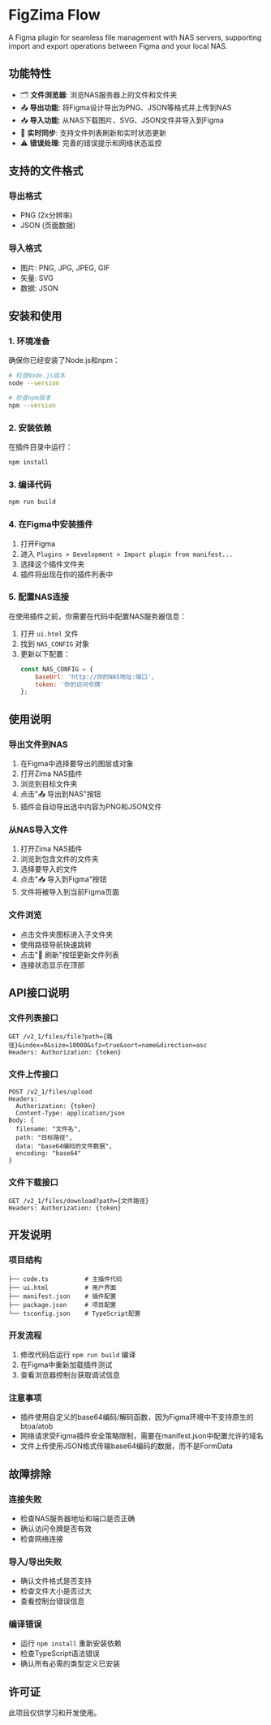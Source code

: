 # FigZima Flow

A Figma plugin for seamless file management with NAS servers, supporting import and export operations between Figma and your local NAS.

## 功能特性

- 🗂️ **文件浏览器**: 浏览NAS服务器上的文件和文件夹
- 📤 **导出功能**: 将Figma设计导出为PNG、JSON等格式并上传到NAS
- 📥 **导入功能**: 从NAS下载图片、SVG、JSON文件并导入到Figma
- 🔄 **实时同步**: 支持文件列表刷新和实时状态更新
- ⚠️ **错误处理**: 完善的错误提示和网络状态监控

## 支持的文件格式

### 导出格式
- PNG (2x分辨率)
- JSON (页面数据)

### 导入格式
- 图片: PNG, JPG, JPEG, GIF
- 矢量: SVG
- 数据: JSON

## 安装和使用

### 1. 环境准备

确保你已经安装了Node.js和npm：
```bash
# 检查Node.js版本
node --version

# 检查npm版本
npm --version
```

### 2. 安装依赖

在插件目录中运行：
```bash
npm install
```

### 3. 编译代码

```bash
npm run build
```

### 4. 在Figma中安装插件

1. 打开Figma
2. 进入 `Plugins > Development > Import plugin from manifest...`
3. 选择这个插件文件夹
4. 插件将出现在你的插件列表中

### 5. 配置NAS连接

在使用插件之前，你需要在代码中配置NAS服务器信息：

1. 打开 `ui.html` 文件
2. 找到 `NAS_CONFIG` 对象
3. 更新以下配置：
   ```javascript
   const NAS_CONFIG = {
       baseUrl: 'http://你的NAS地址:端口',
       token: '你的访问令牌'
   };
   ```

## 使用说明

### 导出文件到NAS

1. 在Figma中选择要导出的图层或对象
2. 打开Zima NAS插件
3. 浏览到目标文件夹
4. 点击"📤 导出到NAS"按钮
5. 插件会自动导出选中内容为PNG和JSON文件

### 从NAS导入文件

1. 打开Zima NAS插件
2. 浏览到包含文件的文件夹
3. 选择要导入的文件
4. 点击"📥 导入到Figma"按钮
5. 文件将被导入到当前Figma页面

### 文件浏览

- 点击文件夹图标进入子文件夹
- 使用路径导航快速跳转
- 点击"🔄 刷新"按钮更新文件列表
- 连接状态显示在顶部

## API接口说明

### 文件列表接口
```
GET /v2_1/files/file?path={路径}&index=0&size=10000&sfz=true&sort=name&direction=asc
Headers: Authorization: {token}
```

### 文件上传接口
```
POST /v2_1/files/upload
Headers: 
  Authorization: {token}
  Content-Type: application/json
Body: {
  filename: "文件名",
  path: "目标路径", 
  data: "base64编码的文件数据",
  encoding: "base64"
}
```

### 文件下载接口
```
GET /v2_1/files/download?path={文件路径}
Headers: Authorization: {token}
```

## 开发说明

### 项目结构
```
├── code.ts          # 主插件代码
├── ui.html          # 用户界面
├── manifest.json    # 插件配置
├── package.json     # 项目配置
└── tsconfig.json    # TypeScript配置
```

### 开发流程

1. 修改代码后运行 `npm run build` 编译
2. 在Figma中重新加载插件测试
3. 查看浏览器控制台获取调试信息

### 注意事项

- 插件使用自定义的base64编码/解码函数，因为Figma环境中不支持原生的btoa/atob
- 网络请求受Figma插件安全策略限制，需要在manifest.json中配置允许的域名
- 文件上传使用JSON格式传输base64编码的数据，而不是FormData

## 故障排除

### 连接失败
- 检查NAS服务器地址和端口是否正确
- 确认访问令牌是否有效
- 检查网络连接

### 导入/导出失败
- 确认文件格式是否支持
- 检查文件大小是否过大
- 查看控制台错误信息

### 编译错误
- 运行 `npm install` 重新安装依赖
- 检查TypeScript语法错误
- 确认所有必需的类型定义已安装

## 许可证

此项目仅供学习和开发使用。
